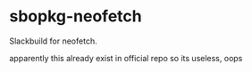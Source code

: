 # sbopkg-neofetch

Slackbuild for neofetch.

apparently this already exist in official repo so its useless, oops
